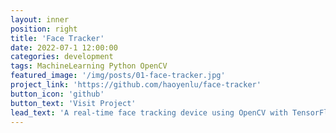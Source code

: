 ```yaml
---
layout: inner
position: right
title: 'Face Tracker'
date: 2022-07-1 12:00:00
categories: development
tags: MachineLearning Python OpenCV
featured_image: '/img/posts/01-face-tracker.jpg'
project_link: 'https://github.com/haoyenlu/face-tracker'
button_icon: 'github'
button_text: 'Visit Project'
lead_text: 'A real-time face tracking device using OpenCV with TensorFlow.'
---
```

